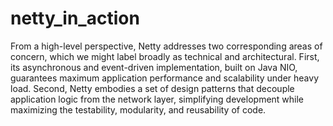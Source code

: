 # netty_in_action

From a high-level perspective, Netty addresses two corresponding areas of concern, which we might label broadly as technical and architectural. First, its asynchronous and event-driven implementation, built on Java NIO, guarantees maximum application performance and scalability under heavy load. Second, Netty embodies a set of design patterns that decouple application logic from the network layer, simplifying development while maximizing the testability, modularity, and reusability of code.
